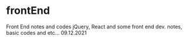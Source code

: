 # frontEnd
Front End notes and codes
jQuery, React and some front end dev. notes, basic codes and etc...
09.12.2021
